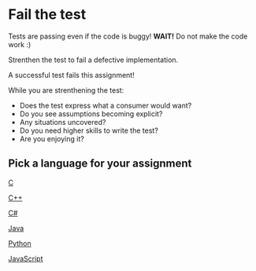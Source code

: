 # Fail the test

Tests are passing even if the code is buggy! **WAIT!** Do not make the code work :)

Strenthen the test to fail a defective implementation.

A successful test fails this assignment!

While you are strenthening the test:

- Does the test express what a consumer would want?
- Do you see assumptions becoming explicit?
- Any situations uncovered?
- Do you need higher skills to write the test?
- Are you enjoying it?

## Pick a language for your assignment

[C](https://classroom.github.com/a/y_cPfHOX)

[C++](https://classroom.github.com/a/0CjPsvUw)

[C#](https://classroom.github.com/a/6boCoXkD)

[Java](https://classroom.github.com/a/f3EWn5c-)

[Python](https://classroom.github.com/a/R5mEXQ4f)

[JavaScript](https://classroom.github.com/a/9GxTr3P1)
